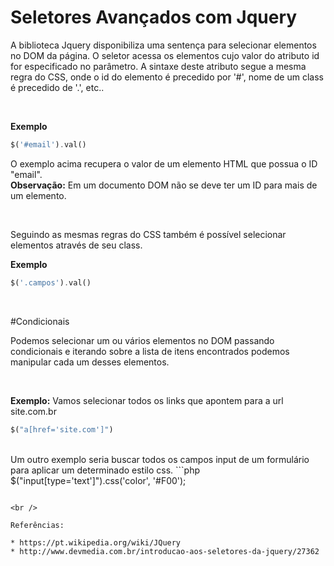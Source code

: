 # Seletores Avançados com Jquery

A biblioteca Jquery disponibiliza uma sentença para selecionar elementos no DOM da página. 
O seletor acessa os elementos cujo valor do atributo 
id for especificado no parâmetro. A sintaxe deste atributo segue a mesma 
regra do CSS, onde o id do elemento é precedido por '#', nome de um class é precedido
de '.', etc..

<br />

**Exemplo**
```php
$('#email').val()
```
O exemplo acima recupera o valor de um elemento HTML que possua o ID "email". 
<br />
**Observação:** Em um documento DOM não se deve ter um ID para mais de um elemento.

<br />

Seguindo as mesmas regras do CSS também é possível selecionar elementos através de seu class.

**Exemplo**
```php
$('.campos').val()
```

<br />

#Condicionais

Podemos selecionar um ou vários elementos no DOM passando condicionais e iterando sobre a 
lista de itens encontrados podemos manipular cada um desses elementos.


<br />

**Exemplo:** Vamos selecionar todos os links que apontem para a url site.com.br
```php
$("a[href='site.com']")

```

<br />
Um outro exemplo seria buscar todos os campos input de um formulário para aplicar 
um determinado estilo css.
```php
$("input[type='text']").css('color', '#F00');

```

<br />

Referências: 

* https://pt.wikipedia.org/wiki/JQuery
* http://www.devmedia.com.br/introducao-aos-seletores-da-jquery/27362